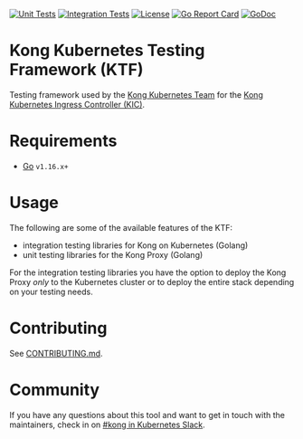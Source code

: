 [![Unit Tests](https://github.com/Kong/kubernetes-testing-framework/actions/workflows/test_unit.yaml/badge.svg)](https://github.com/Kong/kubernetes-testing-framework/actions/workflows/test_unit.yaml)
[![Integration Tests](https://github.com/Kong/kubernetes-testing-framework/actions/workflows/test_integration.yaml/badge.svg)](https://github.com/Kong/kubernetes-testing-framework/actions/workflows/test_integration.yaml)
[![License](https://img.shields.io/badge/License-Apache%202.0-blue.svg)](https://github.com/kong/kubernetes-testing-framework/blob/main/LICENSE)
[![Go Report Card](https://goreportcard.com/badge/github.com/kong/kubernetes-testing-framework)](https://goreportcard.com/report/github.com/kong/kubernetes-testing-framework)
[![GoDoc](https://godoc.org/github.com/kong/kubernetes-testing-framework?status.svg)](https://godoc.org/github.com/kong/kubernetes-testing-framework)

# Kong Kubernetes Testing Framework (KTF)

Testing framework used by the [Kong Kubernetes Team][team] for the [Kong Kubernetes Ingress Controller (KIC)][kic].

[team]:https://github.com/orgs/Kong/teams/team-k8s
[kic]:https://github.com/kong/kubernetes-ingress-controller

# Requirements

* [Go][go] `v1.16.x+`

[go]:https://go.dev

# Usage

The following are some of the available features of the KTF:

- integration testing libraries for Kong on Kubernetes (Golang)
- unit testing libraries for the Kong Proxy (Golang)

For the integration testing libraries you have the option to deploy the Kong Proxy _only_ to the Kubernetes cluster or to deploy the entire stack depending on your testing needs.

# Contributing

See [CONTRIBUTING.md](/CONTRIBUTING.md).

# Community

If you have any questions about this tool and want to get in touch with the maintainers, check in on [#kong in Kubernetes Slack][slack].

[slack]:https://kubernetes.slack.com/messages/kong
